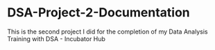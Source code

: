 # DSA-Project-2-Documentation
This is the second project I did for the completion of my Data Analysis Training with DSA - Incubator Hub
